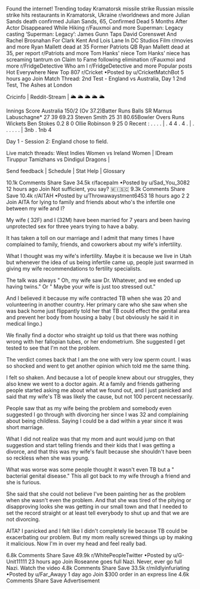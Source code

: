 Found the internet!
Trending today
Kramatorsk missile strike
Russian missile strike hits restaurants in Kramatorsk, Ukraine
r/worldnews and more
Julian Sands death confirmed
Julian Sands, 65, Confirmed Dead 5 Months After Actor Disappeared While Hiking
r/Fauxmoi and more
Superman: Legacy casting
‘Superman: Legacy’: James Gunn Taps David Corenswet And Rachel Brosnahan For Clark Kent And Lois Lane In DC Studios Film
r/movies and more
Ryan Mallett dead at 35
Former Patriots QB Ryan Mallett dead at 35, per report
r/Patriots and more
Tom Hanks' niece
Tom Hanks’ niece has screaming tantrum on Claim to Fame following elimination
r/Fauxmoi and more
r/FridgeDetective
Who am I
r/FridgeDetective and more
Popular posts
Hot
Everywhere
New
Top
807
r/Cricket
•Posted by
u/CricketMatchBot
5 hours ago
Join
Match Thread: 2nd Test - England vs Australia, Day 1
2nd Test, The Ashes at London

Cricinfo | Reddit-Stream | 🌥 🌥 🌥 🌥 🌥

Innings	Score
Australia	150/2 (Ov 37.2)Batter	Runs	Balls	SR
Marnus Labuschagne*	27	39	69.23
Steven Smith	25	31	80.65Bowler	Overs	Runs	Wickets
Ben Stokes	0.2	8	0
Ollie Robinson	9	25	0
Recent : . . . .  |  . 4 4 . 4 .  |  . . . . . .  |  3nb . 1nb 4 


Day 1 - Session 2: England chose to field.

Live match threads: West Indies Women vs Ireland Women | IDream Tiruppur Tamizhans vs Dindigul Dragons |

Send feedback | Schedule | Stat Help | Glossary

10.1k Comments
Share
Save
34.5k
r/facepalm
•Posted by
u/Sad_You_3082
12 hours ago
Join
Not sufficient, you say?
 🇲​🇮​🇸​🇨​
9.3k Comments
Share
Save
10.4k
r/AITAH
•Posted by
u/Throwawaystment6453
18 hours ago
2
2
Join
AITA for lying to family and friends about who's the infertile one between my wife and I?

My wife ( 32F) and I (32M) have been married for 7 years and been having unprotected sex for three years trying to have a baby.

It has taken a toll on our marriage and I admit that many times I have complained to family, friends, and coworkers about my wife's infertility.

What I thought was my wife's infertility. Maybe it is because we live in Utah but whenever the idea of us being infertile came up, people just swarmed in giving my wife recommendations to fertility specialists.

The talk was always " Oh, my wife saw Dr. Whatever, and we ended up having twins." Or " Maybe your wife is just too stressed out."

And I believed it because my wife contracted TB when she was 20 and volunteering in another country. Her primary care who she saw when she was back home just flippantly told her that TB could effect the genital area and prevent her body from housing a baby ( but obviously he said it in medical lingo.)

We finally find a doctor who straight up told us that there was nothing wrong with her fallopian tubes, or her endometrium. She suggested I get tested to see that I'm not the problem.

The verdict comes back that I am the one with very low sperm count. I was so shocked and went to get another opinion which told me the same thing.

I felt so shaken. And because a lot of people knew about our struggles, they also knew we went to a doctor again. At a family and friends gathering people started asking me about what we found out, and I just panicked and said that my wife's TB was likely the cause, but not 100 percent necessarily.

People saw that as my wife being the problem and somebody even suggested I go through with divorcing her since I was 32 and complaining about being childless. Saying I could be a dad within a year since it was short marriage.

What I did not realize was that my mom and aunt would jump on that suggestion and start telling friends and their kids that I was getting a divorce, and that this was my wife's fault because she shouldn't have been so reckless when she was young.

What was worse was some people thought it wasn't even TB but a " bacterial genital disease." This all got back to my wife through a friend and she is furious.

She said that she could not believe I've been painting her as the problem when she wasn't even the problem. And that she was tired of the pitying or disapproving looks she was getting in our small town and that I needed to set the record straight or at least tell everybody to shut up and that we are not divorcing.

AITA? I panicked and I felt like I didn't completely lie because TB could be exacerbating our problem. But my mom really screwed things up by making it malicious. Now I'm in over my head and feel really bad.

6.8k Comments
Share
Save
49.9k
r/WhitePeopleTwitter
•Posted by
u/G-Unit11111
23 hours ago
Join
Roseanne goes full Nazi. Never, ever go full Nazi.
Watch the video
4.8k Comments
Share
Save
33.5k
r/mildlyinfuriating
•Posted by
u/Far_Awayy
1 day ago
Join
$300 order in an express line
4.6k Comments
Share
Save
Advertisement
